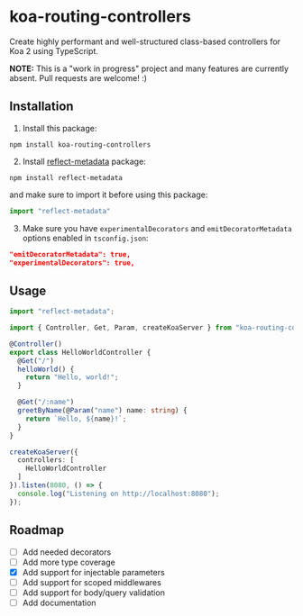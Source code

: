 # koa-routing-controllers

Create highly performant and well-structured class-based controllers for Koa 2 using TypeScript.

**NOTE:** This is a "work in progress" project and many features are currently absent. Pull requests are welcome! :)

## Installation

1. Install this package:

`npm install koa-routing-controllers`

2. Install [reflect-metadata](https://www.npmjs.com/package/reflect-metadata) package:

`npm install reflect-metadata`

and make sure to import it before using this package:

```typescript
import "reflect-metadata"
```

3. Make sure you have `experimentalDecorators` and `emitDecoratorMetadata` options enabled in `tsconfig.json`:

```json
"emitDecoratorMetadata": true,
"experimentalDecorators": true,
```

## Usage

```typescript
import "reflect-metadata";

import { Controller, Get, Param, createKoaServer } from "koa-routing-controllers";

@Controller()
export class HelloWorldController {
  @Get("/")
  helloWorld() {
    return "Hello, world!";
  }

  @Get("/:name")
  greetByName(@Param("name") name: string) {
    return `Hello, ${name}!`;
  }
}

createKoaServer({
  controllers: [
    HelloWorldController
  ]
}).listen(8080, () => {
  console.log("Listening on http://localhost:8080");
});
```

## Roadmap

- [ ] Add needed decorators
- [ ] Add more type coverage
- [x] Add support for injectable parameters
- [ ] Add support for scoped middlewares
- [ ] Add support for body/query validation
- [ ] Add documentation
